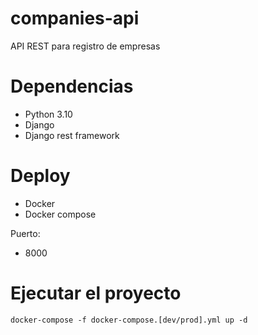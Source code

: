 # companies-api
API REST para registro de empresas



# Dependencias
* Python 3.10
* Django
* Django rest framework


# Deploy
* Docker
* Docker compose

Puerto:
* 8000


# Ejecutar el proyecto
```
docker-compose -f docker-compose.[dev/prod].yml up -d
```

